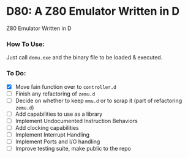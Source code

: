 # D80: A Z80 Emulator Written in D

Z80 Emulator Written in D

### How To Use: 
Just call `demu.exe` and the binary file to be loaded & executed.

### To Do:

- [x] Move fain function over to `controller.d`
- [ ] Finish any refactoring of `zemu.d`
- [ ] Decide on whether to keep `mmu.d` or to scrap it (part of refactoring `zemu.d`)
- [ ] Add capabilities to use as a library
- [ ] Implement Undocumented Instruction Behaviors
- [ ] Add clocking capabilities
- [ ] Implement Interrupt Handling
- [ ] Implement Ports and I/O handling
- [ ] Improve testing suite, make public to the repo